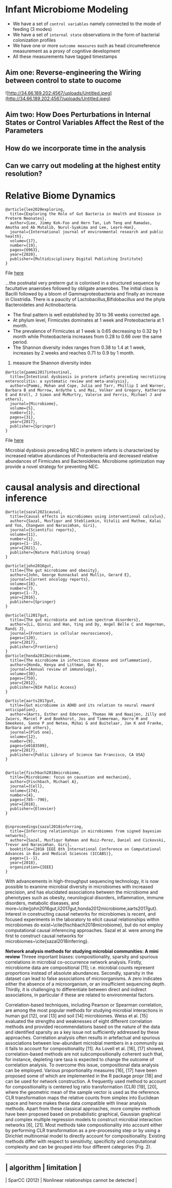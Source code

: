 # Infant Microbiome Modeling 
+   We have a set of `control variables` namely connected to the mode of feeding (3 modes)
+   We have a set of `internal state` observations in the form of bacterial colonization profiles
+   We have one or more `outcome measures` such as head circumeference measurement as a proxy of cognitive development
+   All these measurements have tagged timestamps

## Aim one: Reverse-engineering the Wiring between control to state to oucome
![http://34.66.189.202:4567/uploads/Untitled.jpeg](http://34.66.189.202:4567/uploads/Untitled.jpeg)

## Aim two: How Does Perturbations in Internal States or Control Variables Affect the Rest of the Parameters

## How do we incorporate time in the analysis

## Can we carry out modeling at the highest entity resolution?

# Relative Biome Dynamics

```
@article{lee2020exploring,
  title={Exploring the Role of Gut Bacteria in Health and Disease in Preterm Neonates},
  author={Lee, Jimmy Kok-Foo and Hern Tan, Loh Teng and Ramadas, Amutha and Ab Mutalib, Nurul-Syakima and Lee, Learn-Han},
  journal={International journal of environmental research and public health},
  volume={17},
  number={19},
  pages={6963},
  year={2020},
  publisher={Multidisciplinary Digital Publishing Institute}
}
```
File [here](/uploads/ijerph-17-06963.pdf)

...the postnatal very preterm gut is colonised in a structured sequence by facultative anaerobes followed by obligate anaerobes. The initial class is Bacilli followed by a bloom of Gammaproteobacteria and finally an increase in Clostridia. There is a paucity of Lactobacillus,Bifidobacillus and the phyla Bacteroidetes and Actinobacteria. 
+ The final pattern is well established by 30 to 36 weeks corrected age. 
+ At phylum level, Firmicutes dominates at 1 week and Proteobacteria at 1 month. 
+ The prevalence of Firmicutes at 1 week is 0.65 decreasing to 0.32 by 1 month while Proteobacteria increases from 0.28 to 0.66 over the same period. 
+ The Shannon diversity index ranges from 0.38 to 1.4 at 1 week, increases by 2 weeks and reaches 0.71 to 0.9 by 1 month.

1. measure the Shannon diversity index

```
@article{pammi2017intestinal,
  title={Intestinal dysbiosis in preterm infants preceding necrotizing enterocolitis: a systematic review and meta-analysis},
  author={Pammi, Mohan and Cope, Julia and Tarr, Phillip I and Warner, Barbara B and Morrow, Ardythe L and Mai, Volker and Gregory, Katherine E and Kroll, J Simon and McMurtry, Valerie and Ferris, Michael J and others},
  journal={Microbiome},
  volume={5},
  number={1},
  pages={31},
  year={2017},
  publisher={Springer}
}

```

File [here](https://microbiomejournal.biomedcentral.com/articles/10.1186/s40168-017-0248-8)


Microbial dysbiosis preceding NEC in preterm infants is characterized by increased relative abundances of Proteobacteria and decreased relative abundances of Firmicutes and Bacteroidetes. Microbiome optimization may provide a novel strategy for preventing NEC.


# causal analysis and directional inference
```
@article{sazal2021causal,
  title={Causal effects in microbiomes using interventional calculus},
  author={Sazal, Musfiqur and Stebliankin, Vitalii and Mathee, Kalai and Yoo, Changwon and Narasimhan, Giri},
  journal={Scientific reports},
  volume={11},
  number={1},
  pages={1--15},
  year={2021},
  publisher={Nature Publishing Group}
}

@article{john2016gut,
  title={The gut microbiome and obesity},
  author={John, George Kunnackal and Mullin, Gerard E},
  journal={Current oncology reports},
  volume={18},
  number={7},
  pages={1--7},
  year={2016},
  publisher={Springer}
}

@article{li2017gut,
  title={The gut microbiota and autism spectrum disorders},
  author={Li, Qinrui and Han, Ying and Dy, Angel Belle C and Hagerman, Randi J},
  journal={Frontiers in cellular neuroscience},
  pages={120},
  year={2017},
  publisher={Frontiers}
}
@article{honda2012microbiome,
  title={The microbiome in infectious disease and inflammation},
  author={Honda, Kenya and Littman, Dan R},
  journal={Annual review of immunology},
  volume={30},
  pages={759},
  year={2012},
  publisher={NIH Public Access}
}

@article{aarts2017gut,
  title={Gut microbiome in ADHD and its relation to neural reward anticipation},
  author={Aarts, Esther and Ederveen, Thomas HA and Naaijen, Jilly and Zwiers, Marcel P and Boekhorst, Jos and Timmerman, Harro M and Smeekens, Sanne P and Netea, Mihai G and Buitelaar, Jan K and Franke, Barbara and others},
  journal={PloS one},
  volume={12},
  number={9},
  pages={e0183509},
  year={2017},
  publisher={Public Library of Science San Francisco, CA USA}
}


@article{fischbach2018microbiome,
  title={Microbiome: focus on causation and mechanism},
  author={Fischbach, Michael A},
  journal={Cell},
  volume={174},
  number={4},
  pages={785--790},
  year={2018},
  publisher={Elsevier}
}


@inproceedings{sazal2018inferring,
  title={Inferring relationships in microbiomes from signed bayesian networks},
  author={Sazal, Musfiqur Rahman and Ruiz-Perez, Daniel and Cickovski, Trevor and Narasimhan, Giri},
  booktitle={2018 IEEE 8th International Conference on Computational Advances in Bio and Medical Sciences (ICCABS)},
  pages={1--1},
  year={2018},
  organization={IEEE}
}
```
With advancements in high-throughput sequencing technology, it is now possible to examine microbial diversity in microbiomes with increased precision, and has elucidated associations between the microbiome and phenotypes such as obesity, neurological disorders, inflammation, immune disorders, metabolic diseases, and  more~\cite{john2016gut,li2017gut,honda2012microbiome,aarts2017gut}. Interest in constructing causal networks for microbiomes is recent, and focused experiments in the laboratory to elicit causal relationships within microbiomes do exist~\cite{fischbach2018microbiome}, but do not employ computational causal inferencing approaches. Sazal et al. were among the first to construct causal networks for microbiomes~\cite{sazal2018inferring}.


**Network analysis methods for studying microbial communities: A mini review**
Threee important biases: compositionality, sparsity and spurious correlations in microbial co-occurrence network analysis.
Firstly, microbiome data are compositional [11]; i.e. microbial counts represent proportions instead of absolute abundances. Secondly, sparsity in the dataset can lead to false associations of microorganisms. A zero indicates either the absence of a microorganism, or an insufficient sequencing depth. Thirdly, it is challenging to differentiate between direct and indirect associations, in particular if these are related to environmental factors. 


Correlation-based techniques, including Pearson or Spearman correlation, are among the most popular methods for studying microbial interactions in human gut [12], oral [13] and soil [14] microbiomes. Weiss et al. [15] evaluated the strengths and weaknesses of eight different correlation methods and provided recommendations based on the nature of the data and identified sparsity as a key issue not sufficiently addressed by these approaches. Correlation analysis often results in artefactual and spurious associations between low-abundant microbial members in a community as it fails to account for compositionality [11]. As Lovell et al. [16], [17] showed, correlation-based methods are not subcompositionally coherent such that, for instance, depleting rare taxa is expected to change the outcome of correlation analysis. To overcome this issue, compositional data analysis can be employed. Various proportionality measures [16], [17] have been proposed some of which are implemented in the R package propr [18] and can be used for network construction. A frequently used method to account for compositionality is centered log ratio transformation (CLR) [19], [20], where the geometric mean of the sample vector is used as the reference. CLR transformation maps the relative counts from simplex into Euclidean space and hence makes these data compatible with linear analysis methods. Apart from these classical approaches, more complex methods have been proposed based on probabilistic graphical, Gaussian graphical and complex multiple regression models to construct microbial interaction networks [6], [21]. Most methods take compositionality into account either by performing CLR transformation as a pre-processing step or by using a Dirichlet multinomial model to directly account for compositionality. Existing methods differ with respect to sensitivity, specificity and computational complexity and can be grouped into four different categories (Fig. 2). 

--------------------------
| algorithm | limitation |
--------------------------
| SparCC (2012) | Nonlinear relationships cannot be detected |



